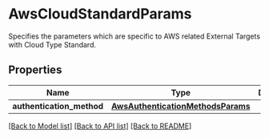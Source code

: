 # AwsCloudStandardParams

Specifies the parameters which are specific to AWS related External Targets with Cloud Type Standard.

## Properties
Name | Type | Description | Notes
------------ | ------------- | ------------- | -------------
**authentication_method** | [**AwsAuthenticationMethodsParams**](AwsAuthenticationMethodsParams.md) |  | [optional] 

[[Back to Model list]](../README.md#documentation-for-models) [[Back to API list]](../README.md#documentation-for-api-endpoints) [[Back to README]](../README.md)


